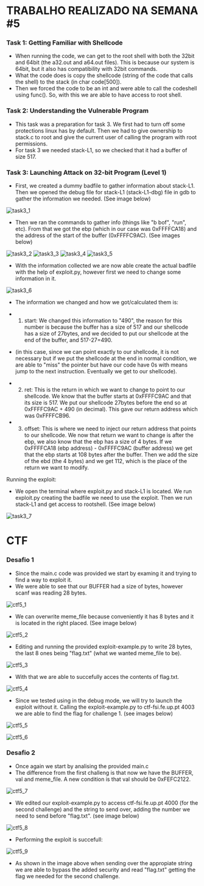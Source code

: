 # TRABALHO REALIZADO NA SEMANA #5

### Task 1: Getting Familiar with Shellcode

- When running the code, we can get to the root shell with both the 32bit and 64bit (the a32.out and a64.out files). This is because our system is 64bit, but it also has compatibility with 32bit commands.
- What the code does is copy the shellcode (string of the code that calls the shell) to the stack (in char code[500]).
- Then we forced the code to be an int and were able to call the codeshell using func(). So, with this we are able to have access to root shell.

### Task 2: Understanding the Vulnerable Program

- This task was a preparation for task 3. We first had to turn off some protections linux has by default. Then we had to give ownership to stack.c to root and give the current user of calling the program with root permissions.
- For task 3 we needed stack-L1, so we checked that it had a buffer of size 517.

### Task 3: Launching Attack on 32-bit Program (Level 1)

- First, we created a dummy badfile to gather information about stack-L1. Then we opened the debug file for stack-L1 (stack-L1-dbg) file in gdb to gather the information we needed. (See image below)

![task3_1](https://cdn.discordapp.com/attachments/903555414715670578/913194194229678080/task3_11.png)

- Then we ran the commands to gather info (things like "b bof", "run", etc). From that we got the ebp (which in our case was 0xFFFFCA18) and the address of the start of the buffer (0xFFFFC9AC). (See images below)

![task3_2](https://cdn.discordapp.com/attachments/903555414715670578/913194194485522433/task3_22.png)
![task3_3](https://cdn.discordapp.com/attachments/903555414715670578/913194194720411688/task3_33.png)
![task3_4](https://cdn.discordapp.com/attachments/903555414715670578/913194195009802261/task3_44.png)
![task3_5](https://cdn.discordapp.com/attachments/903555414715670578/913194195265667122/task3_55.png)

- With the information collected we are now able create the actual badfile with the help of exploit.py, however first we need to change some information in it.

![task3_6](https://cdn.discordapp.com/attachments/903555414715670578/913194195508920341/task3_66.png)

- The information we changed and how we got/calculated them is:
- 1) start: We changed this information to "490", the reason for this number is because the buffer has a size of 517 and our shellcode has a size of 27bytes, and we decided to put our shellcode at the end of the buffer, and 517-27=490. 
-  (in this case, since we can point exactly to our shellcode, it is not necessary but if we put the shellcode at the end in normal condition, we are able to "miss" the pointer but have our code have 0s with means jump to the next instruction. Eventually we get to our shellcode).

- 2) ret: This is the return in which we want to change to point to our shellcode. We know that the buffer starts at 0xFFFFC9AC and that its size is 517. We put our shellcode 27bytes before the end so at 0xFFFFC9AC + 490 (in decimal). This gave our return address which was 0xFFFFCB96.

- 3) offset: This is where we need to inject our return address that points to our shellcode. We now that return we want to change is after the ebp, we also know that the ebp has a size of 4 bytes. If we 0xFFFFCA18 (ebp address) - 0xFFFFC9AC (buffer address) we get that the ebp starts at 108 bytes after the buffer. Then we add the size of the ebd (the 4 bytes) and we get 112, which is the place of the return we want to modify.

Running the exploit:

- We open the terminal where exploit.py and stack-L1 is located. We run exploit.py creating the badfile we need to use the exploit. Then we run stack-L1 and get access to rootshell. (See image below) 

![task3_7](https://cdn.discordapp.com/attachments/903555414715670578/913194197522219069/task3_77.png)

# CTF

### Desafio 1

- Since the main.c code was provided we start by examing it and trying to find a way to exploit it.
- We were able to see that our BUFFER had a size of bytes, however scanf was reading 28 bytes.

![ctf5_1](https://cdn.discordapp.com/attachments/913904956468252695/913905018065809418/ctf5_1.png)

- We can overwrite meme_file because conveniently it has 8 bytes and it is located in the right placed. (See image below)

![ctf5_2](https://cdn.discordapp.com/attachments/913904956468252695/913905121895792640/ctf5_2.png)

- Editing and running the provided exploit-example.py to write 28 bytes, the last 8 ones being "flag.txt" (what we wanted meme_file to be).

![ctf5_3](https://cdn.discordapp.com/attachments/913904956468252695/913905978368467045/ctf5_3.png)

- With that we are able to succefully acces the contents of flag.txt.

![ctf5_4](https://cdn.discordapp.com/attachments/913904956468252695/913906422801121310/ctf5_4.png)

- Since we tested using in the debug mode, we will try to launch the exploit without it. Calling the exploit-example.py to ctf-fsi.fe.up.pt 4003 we are able to find the flag for challenge 1. (see images below)

![ctf5_5](https://cdn.discordapp.com/attachments/913904956468252695/913907040672444508/ctf5_51.png)

![ctf5_6](https://cdn.discordapp.com/attachments/913904956468252695/913907161153814578/ctf5_6.png)

### Desafio 2

- Once again we start by analising the provided main.c
- The difference from the first challeng is that now we have the BUFFER, val and meme_file. A new condition is that val should be 0xFEFC2122.

![ctf5_7](https://cdn.discordapp.com/attachments/913904956468252695/913908490387464202/ctf5_7.png)

- We edited our exploit-example.py to access ctf-fsi.fe.up.pt 4000 (for the second challenge) and the string to send over, adding the number we need to send before "flag.txt". (see image below)

![ctf5_8](https://cdn.discordapp.com/attachments/913904956468252695/913909112063000606/ctf5_8.png)

- Performing the exploit is succefull:

![ctf5_9](https://cdn.discordapp.com/attachments/913904956468252695/913909476422201395/ctf5_9.png)

- As shown in the image above when sending over the appropiate string we are able to bypass the added security and read "flag.txt" getting the flag we needed for the second challenge.


